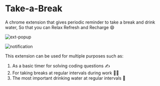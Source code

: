 # Take-a-Break
A chrome extension that gives periodic reminder to take a break and drink water, So that you can Relax Refresh and Recharge :smile:

![ext-popup](https://user-images.githubusercontent.com/64072708/166109280-19c50b7a-0c49-40d4-b5cf-b84a8723d3a2.png)

![notification](https://user-images.githubusercontent.com/64072708/166109287-6ee7bf39-0728-4f22-b25f-9f2004b6ead3.png)

This extension can be used for multiple purposes such as:
1. As a basic timer for solving coding questions :writing_hand:
2. For taking breaks at regular intervals during work :man_technologist:
3. The most important drinking water at regular intervals :cup_with_straw:
